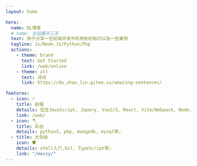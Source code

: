 ```yaml
---
layout: home

hero:
  name: DL博客
  # name: 全站置灰三天
  text: 用于分享一些前端开发中所用到的知识以及一些案例
  tagline: Js/Node.Js/Python/Php
  actions:
    - theme: brand
      text: Get Started
      link: /web/online
    - theme: alt
      text: 诗词
      link: https://du_zhao_lin.gitee.io/amazing-sentences/

features:
  - icon: ⚡️
    title: 前端
    details: 包含JavaScript, Jquery, Vue2/3, React, Vite/Webpack, Node.Js等;
    link: /web/
  - icon: 🪓
    title: 后台
    details: python3, php, mongodb, mysql等;
  - title: 大杂烩
    icon: 🛡️
    details: shell入门,Git, TypeScript等;
    link: "/messy/"
---
```


<style>
  :root {
    --vp-home-hero-name-color: transparent;
    --vp-home-hero-name-background: -webkit-linear-gradient(120deg, #bd34fe, #41d1ff);
  }
</style>

<JsTest />
